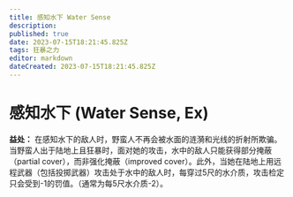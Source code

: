 ```yaml
---
title: 感知水下 Water Sense
description: 
published: true
date: 2023-07-15T18:21:45.825Z
tags: 狂暴之力
editor: markdown
dateCreated: 2023-07-15T18:21:45.825Z
---
```


# 感知水下 (Water Sense, Ex)

**益处：** 在感知水下的敌人时，野蛮人不再会被水面的涟漪和光线的折射所欺骗。当野蛮人出于陆地上且狂暴时，面对她的攻击，水中的敌人只能获得部分掩蔽（partial cover），而非强化掩蔽（improved cover）。此外，当她在陆地上用远程武器（包括投掷武器）攻击处于水中的敌人时，每穿过5尺的水介质，攻击检定只会受到-1的罚值。（通常为每5尺水介质-2）。